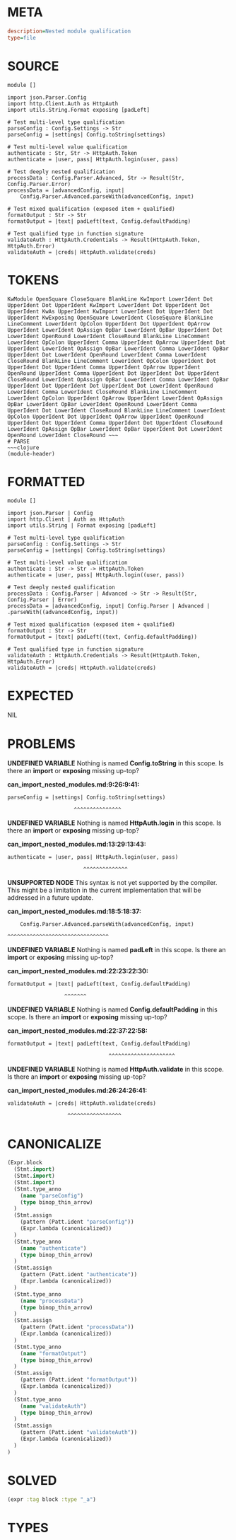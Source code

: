# META
~~~ini
description=Nested module qualification
type=file
~~~
# SOURCE
~~~roc
module []

import json.Parser.Config
import http.Client.Auth as HttpAuth
import utils.String.Format exposing [padLeft]

# Test multi-level type qualification
parseConfig : Config.Settings -> Str
parseConfig = |settings| Config.toString(settings)

# Test multi-level value qualification
authenticate : Str, Str -> HttpAuth.Token
authenticate = |user, pass| HttpAuth.login(user, pass)

# Test deeply nested qualification
processData : Config.Parser.Advanced, Str -> Result(Str, Config.Parser.Error)
processData = |advancedConfig, input|
    Config.Parser.Advanced.parseWith(advancedConfig, input)

# Test mixed qualification (exposed item + qualified)
formatOutput : Str -> Str
formatOutput = |text| padLeft(text, Config.defaultPadding)

# Test qualified type in function signature
validateAuth : HttpAuth.Credentials -> Result(HttpAuth.Token, HttpAuth.Error)
validateAuth = |creds| HttpAuth.validate(creds)
~~~
# TOKENS
~~~text
KwModule OpenSquare CloseSquare BlankLine KwImport LowerIdent Dot UpperIdent Dot UpperIdent KwImport LowerIdent Dot UpperIdent Dot UpperIdent KwAs UpperIdent KwImport LowerIdent Dot UpperIdent Dot UpperIdent KwExposing OpenSquare LowerIdent CloseSquare BlankLine LineComment LowerIdent OpColon UpperIdent Dot UpperIdent OpArrow UpperIdent LowerIdent OpAssign OpBar LowerIdent OpBar UpperIdent Dot LowerIdent OpenRound LowerIdent CloseRound BlankLine LineComment LowerIdent OpColon UpperIdent Comma UpperIdent OpArrow UpperIdent Dot UpperIdent LowerIdent OpAssign OpBar LowerIdent Comma LowerIdent OpBar UpperIdent Dot LowerIdent OpenRound LowerIdent Comma LowerIdent CloseRound BlankLine LineComment LowerIdent OpColon UpperIdent Dot UpperIdent Dot UpperIdent Comma UpperIdent OpArrow UpperIdent OpenRound UpperIdent Comma UpperIdent Dot UpperIdent Dot UpperIdent CloseRound LowerIdent OpAssign OpBar LowerIdent Comma LowerIdent OpBar UpperIdent Dot UpperIdent Dot UpperIdent Dot LowerIdent OpenRound LowerIdent Comma LowerIdent CloseRound BlankLine LineComment LowerIdent OpColon UpperIdent OpArrow UpperIdent LowerIdent OpAssign OpBar LowerIdent OpBar LowerIdent OpenRound LowerIdent Comma UpperIdent Dot LowerIdent CloseRound BlankLine LineComment LowerIdent OpColon UpperIdent Dot UpperIdent OpArrow UpperIdent OpenRound UpperIdent Dot UpperIdent Comma UpperIdent Dot UpperIdent CloseRound LowerIdent OpAssign OpBar LowerIdent OpBar UpperIdent Dot LowerIdent OpenRound LowerIdent CloseRound ~~~
# PARSE
~~~clojure
(module-header)
~~~
# FORMATTED
~~~roc
module []

import json.Parser | Config
import http.Client | Auth as HttpAuth
import utils.String | Format exposing [padLeft]

# Test multi-level type qualification
parseConfig : Config.Settings -> Str
parseConfig = |settings| Config.toString(settings)

# Test multi-level value qualification
authenticate : Str -> Str -> HttpAuth.Token
authenticate = |user, pass| HttpAuth.login((user, pass))

# Test deeply nested qualification
processData : Config.Parser | Advanced -> Str -> Result(Str, Config.Parser | Error)
processData = |advancedConfig, input| Config.Parser | Advanced | .parseWith((advancedConfig, input))

# Test mixed qualification (exposed item + qualified)
formatOutput : Str -> Str
formatOutput = |text| padLeft((text, Config.defaultPadding))

# Test qualified type in function signature
validateAuth : HttpAuth.Credentials -> Result(HttpAuth.Token, HttpAuth.Error)
validateAuth = |creds| HttpAuth.validate(creds)
~~~
# EXPECTED
NIL
# PROBLEMS
**UNDEFINED VARIABLE**
Nothing is named **Config.toString** in this scope.
Is there an **import** or **exposing** missing up-top?

**can_import_nested_modules.md:9:26:9:41:**
```roc
parseConfig = |settings| Config.toString(settings)
```
                         ^^^^^^^^^^^^^^^


**UNDEFINED VARIABLE**
Nothing is named **HttpAuth.login** in this scope.
Is there an **import** or **exposing** missing up-top?

**can_import_nested_modules.md:13:29:13:43:**
```roc
authenticate = |user, pass| HttpAuth.login(user, pass)
```
                            ^^^^^^^^^^^^^^


**UNSUPPORTED NODE**
This syntax is not yet supported by the compiler.
This might be a limitation in the current implementation that will be addressed in a future update.

**can_import_nested_modules.md:18:5:18:37:**
```roc
    Config.Parser.Advanced.parseWith(advancedConfig, input)
```
    ^^^^^^^^^^^^^^^^^^^^^^^^^^^^^^^^


**UNDEFINED VARIABLE**
Nothing is named **padLeft** in this scope.
Is there an **import** or **exposing** missing up-top?

**can_import_nested_modules.md:22:23:22:30:**
```roc
formatOutput = |text| padLeft(text, Config.defaultPadding)
```
                      ^^^^^^^


**UNDEFINED VARIABLE**
Nothing is named **Config.defaultPadding** in this scope.
Is there an **import** or **exposing** missing up-top?

**can_import_nested_modules.md:22:37:22:58:**
```roc
formatOutput = |text| padLeft(text, Config.defaultPadding)
```
                                    ^^^^^^^^^^^^^^^^^^^^^


**UNDEFINED VARIABLE**
Nothing is named **HttpAuth.validate** in this scope.
Is there an **import** or **exposing** missing up-top?

**can_import_nested_modules.md:26:24:26:41:**
```roc
validateAuth = |creds| HttpAuth.validate(creds)
```
                       ^^^^^^^^^^^^^^^^^


# CANONICALIZE
~~~clojure
(Expr.block
  (Stmt.import)
  (Stmt.import)
  (Stmt.import)
  (Stmt.type_anno
    (name "parseConfig")
    (type binop_thin_arrow)
  )
  (Stmt.assign
    (pattern (Patt.ident "parseConfig"))
    (Expr.lambda (canonicalized))
  )
  (Stmt.type_anno
    (name "authenticate")
    (type binop_thin_arrow)
  )
  (Stmt.assign
    (pattern (Patt.ident "authenticate"))
    (Expr.lambda (canonicalized))
  )
  (Stmt.type_anno
    (name "processData")
    (type binop_thin_arrow)
  )
  (Stmt.assign
    (pattern (Patt.ident "processData"))
    (Expr.lambda (canonicalized))
  )
  (Stmt.type_anno
    (name "formatOutput")
    (type binop_thin_arrow)
  )
  (Stmt.assign
    (pattern (Patt.ident "formatOutput"))
    (Expr.lambda (canonicalized))
  )
  (Stmt.type_anno
    (name "validateAuth")
    (type binop_thin_arrow)
  )
  (Stmt.assign
    (pattern (Patt.ident "validateAuth"))
    (Expr.lambda (canonicalized))
  )
)
~~~
# SOLVED
~~~clojure
(expr :tag block :type "_a")
~~~
# TYPES
~~~roc
~~~
